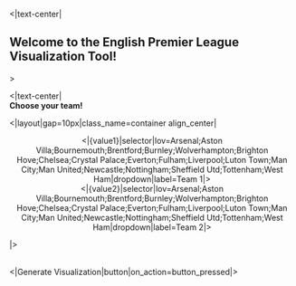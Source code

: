 <|text-center|
<br/>
<h2>Welcome to the English Premier League Visualization Tool!</h2>
>

<|text-center|
<br/>
**Choose your team!**
>
<|layout|gap=10px|class_name=container align_center|

<center>
<|{value1}|selector|lov=Arsenal;Aston Villa;Bournemouth;Brentford;Burnley;Wolverhampton;Brighton Hove;Chelsea;Crystal Palace;Everton;Fulham;Liverpool;Luton Town;Man City;Man United;Newcastle;Nottingham;Sheffield Utd;Tottenham;West Ham|dropdown|label=Team 1|>
</center>

<center>
<|{value2}|selector|lov=Arsenal;Aston Villa;Bournemouth;Brentford;Burnley;Wolverhampton;Brighton Hove;Chelsea;Crystal Palace;Everton;Fulham;Liverpool;Luton Town;Man City;Man United;Newcastle;Nottingham;Sheffield Utd;Tottenham;West Ham|dropdown|label=Team 2|>
</center>

|>

<br/>
<|Generate Visualization|button|on_action=button_pressed|>
